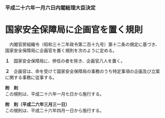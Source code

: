 ### 平成二十六年一月六日内閣総理大臣決定  
# 国家安全保障局に企画官を置く規則  
　内閣官房組織令（昭和三十二年政令第二百十九号）第十二条の規定に基づき、国家安全保障局に企画官を置く規則を次のように定める。  
  
**１**　国家安全保障局に、併任の者を除き、企画官八人を置く。  
  
**２**　企画官は、命を受けて国家安全保障局の事務のうち特定事項の企画及び立案に関する事務に従事する。  
  
**附　則**  
この規則は、平成二十六年一月七日から施行する。  
  
**附　則（平成二六年三月三一日）**  
この規則は、平成二十六年四月一日から施行する。  
  
